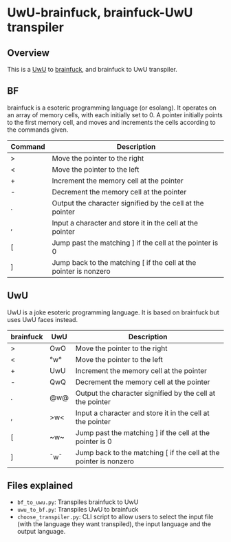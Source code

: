 # UwU-brainfuck, brainfuck-UwU transpiler 

## Overview 

This is a [UwU](https://esolangs.org/wiki/UwU) to [brainfuck](https://esolangs.org/wiki/Brainfuck), and brainfuck to UwU transpiler. 

## BF

brainfuck is a esoteric programming language (or esolang). It operates on an array of memory cells, with each initially set to 0. A pointer initially points to the first memory cell, and moves and increments the cells according to the commands given. 

| Command | Description |
| ------- | ----------- |
|    >    | Move the pointer to the right |
|    <    | Move the pointer to the left |
|    +    | Increment the memory cell at the pointer |
|    -    | Decrement the memory cell at the pointer |
|    .    | Output the character signified by the cell at the pointer |
|    ,    | Input a character and store it in the cell at the pointer |
|    [    | Jump past the matching ] if the cell at the pointer is 0 |
|    ]    | Jump back to the matching [ if the cell at the pointer is nonzero |

## UwU 

UwU is a joke esoteric programming language. It is based on brainfuck but uses UwU faces instead.

|    brainfuck   |   UwU   | Description |
| -------------- | ------- | ----------- |
|         >      |   OwO   | Move the pointer to the right |
|         <      |   °w°   | Move the pointer to the left |
|         +      |   UwU   | Increment the memory cell at the pointer |
|         -      |   QwQ   | Decrement the memory cell at the pointer |
|         .      |   @w@   | Output the character signified by the cell at the pointer |
|         ,      |   >w<   | Input a character and store it in the cell at the pointer |
|         [      |   ~w~   | Jump past the matching ] if the cell at the pointer is 0 |
|         ]      |   ¯w¯   | Jump back to the matching [ if the cell at the pointer is nonzero |


## Files explained

- `bf_to_uwu.py`: Transpiles brainfuck to UwU
- `uwu_to_bf.py`: Transpiles UwU to brainfuck
- `choose_transpiler.py`: CLI script to allow users to select the input file (with the language they want transpiled), the input language and the output language.